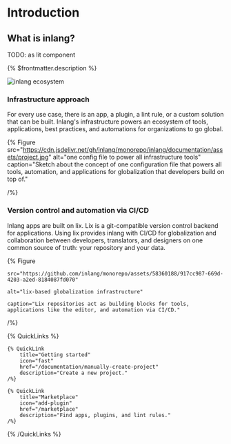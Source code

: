 # Introduction

## What is inlang?

TODO: <doc-figure label="test" src="https://cdn.jsdelivr.net/gh/inlang/monorepo/inlang/documentation/assets/project.jpg"></doc-figure> as lit component

{% $frontmatter.description %}

![inlang ecosystem](https://cdn.jsdelivr.net/gh/inlang/monorepo/inlang/documentation/assets/ecosystem.jpg)

### Infrastructure approach

For every use case, there is an app, a plugin, a lint rule, or a custom solution that can be built. Inlang's infrastructure powers an ecosystem of tools, applications, best practices, and automations for organizations to go global.

{% Figure
src="https://cdn.jsdelivr.net/gh/inlang/monorepo/inlang/documentation/assets/project.jpg"
alt="one config file to power all infrastructure tools"
caption="Sketch about the concept of one configuration file that powers all tools, automation, and applications for globalization that developers build on top of."

/%}

### Version control and automation via CI/CD

Inlang apps are built on lix. Lix is a git-compatible version control backend for applications. Using lix provides inlang with CI/CD for globalization and collaboration between developers, translators, and designers on one common source of truth: your repository and your data.

{% Figure

    src="https://github.com/inlang/monorepo/assets/58360188/917cc987-669d-4203-a2ed-8184087fd070"

    alt="lix-based globalization infrastructure"

    caption="Lix repositories act as building blocks for tools, applications like the editor, and automation via CI/CD."

/%}

{% QuickLinks %}

    {% QuickLink
        title="Getting started"
        icon="fast"
        href="/documentation/manually-create-project"
        description="Create a new project."
    /%}

    {% QuickLink
        title="Marketplace"
        icon="add-plugin"
        href="/marketplace"
        description="Find apps, plugins, and lint rules."
    /%}

{% /QuickLinks %}
